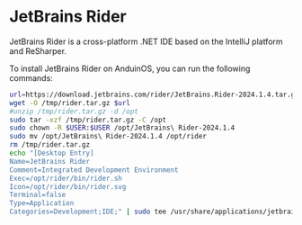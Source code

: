 # JetBrains Rider

JetBrains Rider is a cross-platform .NET IDE based on the IntelliJ platform and ReSharper.

To install JetBrains Rider on AnduinOS, you can run the following commands:

<!-- The link needs to be updated regularly. -->

```bash
url=https://download.jetbrains.com/rider/JetBrains.Rider-2024.1.4.tar.gz
wget -O /tmp/rider.tar.gz $url
#unzip /tmp/rider.tar.gz -d /opt
sudo tar -xzf /tmp/rider.tar.gz -C /opt
sudo chown -R $USER:$USER /opt/JetBrains\ Rider-2024.1.4
sudo mv /opt/JetBrains\ Rider-2024.1.4 /opt/rider
rm /tmp/rider.tar.gz
echo "[Desktop Entry]
Name=JetBrains Rider
Comment=Integrated Development Environment
Exec=/opt/rider/bin/rider.sh
Icon=/opt/rider/bin/rider.svg
Terminal=false
Type=Application
Categories=Development;IDE;" | sudo tee /usr/share/applications/jetbrains-rider.desktop
```
